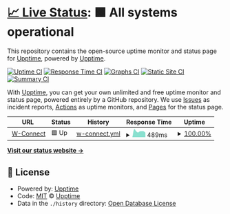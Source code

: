 # [📈 Live Status](https://upptime.github.io/upptime): <!--live status--> **🟩 All systems operational**

This repository contains the open-source uptime monitor and status page for [Upptime](https://upptime.js.org), powered by [Upptime](https://github.com/upptime/upptime).

[![Uptime CI](https://github.com/hamza-abed/uptime/workflows/Uptime%20CI/badge.svg)](https://github.com/hamza-abed/uptime/actions?query=workflow%3A%22Uptime+CI%22)
[![Response Time CI](https://github.com/hamza-abed/uptime/workflows/Response%20Time%20CI/badge.svg)](https://github.com/hamza-abed/uptime/actions?query=workflow%3A%22Response+Time+CI%22)
[![Graphs CI](https://github.com/hamza-abed/uptime/workflows/Graphs%20CI/badge.svg)](https://github.com/hamza-abed/uptime/actions?query=workflow%3A%22Graphs+CI%22)
[![Static Site CI](https://github.com/hamza-abed/uptime/workflows/Static%20Site%20CI/badge.svg)](https://github.com/hamza-abed/uptime/actions?query=workflow%3A%22Static+Site+CI%22)
[![Summary CI](https://github.com/hamza-abed/uptime/workflows/Summary%20CI/badge.svg)](https://github.com/hamza-abed/uptime/actions?query=workflow%3A%22Summary+CI%22)

With [Upptime](https://upptime.js.org), you can get your own unlimited and free uptime monitor and status page, powered entirely by a GitHub repository. We use [Issues](https://github.com/upptime/upptime/issues) as incident reports, [Actions](https://github.com/hamza-abed/uptime/actions) as uptime monitors, and [Pages](https://upptime.github.io/upptime) for the status page.

<!--start: status pages-->
<!-- This summary is generated by Upptime (https://github.com/upptime/upptime) -->
<!-- Do not edit this manually, your changes will be overwritten -->
<!-- prettier-ignore -->
| URL | Status | History | Response Time | Uptime |
| --- | ------ | ------- | ------------- | ------ |
| <img alt="" src="https://icons.duckduckgo.com/ip3/w-connect.wimova.com.ico" height="13"> [W-Connect](https://w-connect.wimova.com/) | 🟩 Up | [w-connect.yml](https://github.com/hamza-abed/uptime/commits/HEAD/history/w-connect.yml) | <details><summary><img alt="Response time graph" src="./graphs/w-connect/response-time-week.png" height="20"> 489ms</summary><br><a href="https://hamza-abed.github.io/uptime/history/w-connect"><img alt="Response time 506" src="https://img.shields.io/endpoint?url=https%3A%2F%2Fraw.githubusercontent.com%2Fhamza-abed%2Fuptime%2FHEAD%2Fapi%2Fw-connect%2Fresponse-time.json"></a><br><a href="https://hamza-abed.github.io/uptime/history/w-connect"><img alt="24-hour response time 416" src="https://img.shields.io/endpoint?url=https%3A%2F%2Fraw.githubusercontent.com%2Fhamza-abed%2Fuptime%2FHEAD%2Fapi%2Fw-connect%2Fresponse-time-day.json"></a><br><a href="https://hamza-abed.github.io/uptime/history/w-connect"><img alt="7-day response time 489" src="https://img.shields.io/endpoint?url=https%3A%2F%2Fraw.githubusercontent.com%2Fhamza-abed%2Fuptime%2FHEAD%2Fapi%2Fw-connect%2Fresponse-time-week.json"></a><br><a href="https://hamza-abed.github.io/uptime/history/w-connect"><img alt="30-day response time 526" src="https://img.shields.io/endpoint?url=https%3A%2F%2Fraw.githubusercontent.com%2Fhamza-abed%2Fuptime%2FHEAD%2Fapi%2Fw-connect%2Fresponse-time-month.json"></a><br><a href="https://hamza-abed.github.io/uptime/history/w-connect"><img alt="1-year response time 506" src="https://img.shields.io/endpoint?url=https%3A%2F%2Fraw.githubusercontent.com%2Fhamza-abed%2Fuptime%2FHEAD%2Fapi%2Fw-connect%2Fresponse-time-year.json"></a></details> | <details><summary><a href="https://hamza-abed.github.io/uptime/history/w-connect">100.00%</a></summary><a href="https://hamza-abed.github.io/uptime/history/w-connect"><img alt="All-time uptime 99.89%" src="https://img.shields.io/endpoint?url=https%3A%2F%2Fraw.githubusercontent.com%2Fhamza-abed%2Fuptime%2FHEAD%2Fapi%2Fw-connect%2Fuptime.json"></a><br><a href="https://hamza-abed.github.io/uptime/history/w-connect"><img alt="24-hour uptime 100.00%" src="https://img.shields.io/endpoint?url=https%3A%2F%2Fraw.githubusercontent.com%2Fhamza-abed%2Fuptime%2FHEAD%2Fapi%2Fw-connect%2Fuptime-day.json"></a><br><a href="https://hamza-abed.github.io/uptime/history/w-connect"><img alt="7-day uptime 100.00%" src="https://img.shields.io/endpoint?url=https%3A%2F%2Fraw.githubusercontent.com%2Fhamza-abed%2Fuptime%2FHEAD%2Fapi%2Fw-connect%2Fuptime-week.json"></a><br><a href="https://hamza-abed.github.io/uptime/history/w-connect"><img alt="30-day uptime 100.00%" src="https://img.shields.io/endpoint?url=https%3A%2F%2Fraw.githubusercontent.com%2Fhamza-abed%2Fuptime%2FHEAD%2Fapi%2Fw-connect%2Fuptime-month.json"></a><br><a href="https://hamza-abed.github.io/uptime/history/w-connect"><img alt="1-year uptime 99.89%" src="https://img.shields.io/endpoint?url=https%3A%2F%2Fraw.githubusercontent.com%2Fhamza-abed%2Fuptime%2FHEAD%2Fapi%2Fw-connect%2Fuptime-year.json"></a></details>

<!--end: status pages-->

[**Visit our status website →**](https://upptime.github.io/upptime)

## 📄 License

- Powered by: [Upptime](https://github.com/upptime/upptime)
- Code: [MIT](./LICENSE) © [Upptime](https://upptime.js.org)
- Data in the `./history` directory: [Open Database License](https://opendatacommons.org/licenses/odbl/1-0/)
